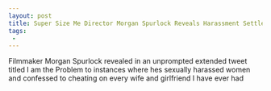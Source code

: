 ```yaml
---
layout: post
title: Super Size Me Director Morgan Spurlock Reveals Harassment Settlement Decades of Sex Misconduct
tags:
 -
---
```

Filmmaker Morgan Spurlock revealed in an unprompted extended tweet titled I am the Problem to instances where hes sexually harassed women and confessed to cheating on every wife and girlfriend I have ever had
